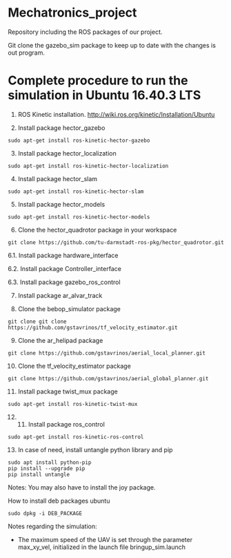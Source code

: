 # Mechatronics_project

Repository including the ROS packages of our project.

Git clone the gazebo_sim package to keep up to date with the changes is out program.


# Complete procedure to run the simulation in Ubuntu 16.40.3 LTS

1. ROS Kinetic installation.
http://wiki.ros.org/kinetic/Installation/Ubuntu 

2. Install package hector_gazebo
```
sudo apt-get install ros-kinetic-hector-gazebo
```
3. Install package hector_localization
```
sudo apt-get install ros-kinetic-hector-localization
```

4. Install package hector_slam
```
sudo apt-get install ros-kinetic-hector-slam
```
5. Install package hector_models
```
sudo apt-get install ros-kinetic-hector-models
```

6. Clone the hector_quadrotor package in your workspace
 ```
 git clone https://github.com/tu-darmstadt-ros-pkg/hector_quadrotor.git
 ```
  6.1. Install package hardware_interface

  6.2. Install package Controller_interface

  6.3. Install package gazebo_ros_control

7. Install package ar_alvar_track

8. Clone the bebop_simulator package
```
git clone git clone https://github.com/gstavrinos/tf_velocity_estimator.git
```

9. Clone the ar_helipad package
```
git clone https://github.com/gstavrinos/aerial_local_planner.git
```

10. Clone the tf_velocity_estimator package
```
git clone https://github.com/gstavrinos/aerial_global_planner.git
```

11. Install package twist_mux package
```
sudo apt-get install ros-kinetic-twist-mux
```

12. 11. Install package ros_control
```
sudo apt-get install ros-kinetic-ros-control
```

13. In case of need, install untangle python library and pip
```
sudo apt install python-pip
pip install --upgrade pip
pip install untangle
```



Notes:
You may also have to install the joy package.

How to install deb packages ubuntu    
```
sudo dpkg -i DEB_PACKAGE
```


Notes regarding the simulation:

- The maximum speed of the UAV is set through the parameter max_xy_vel, initialized in the launch file bringup_sim.launch
